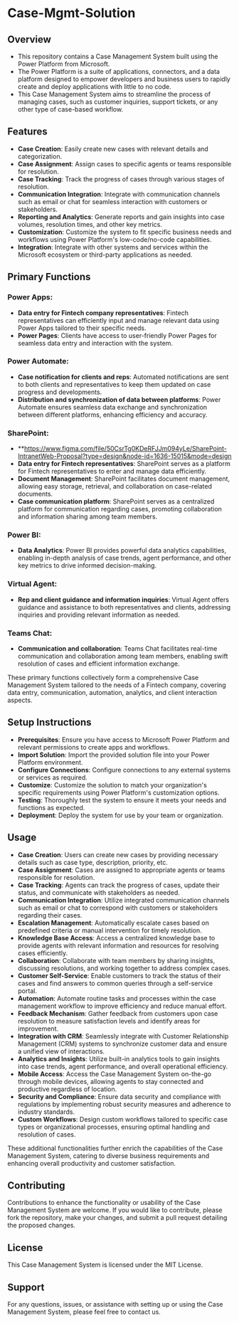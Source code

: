 # Case-Mgmt-Solution

## Overview
- This repository contains a Case Management System built using the Power Platform from Microsoft. 
- The Power Platform is a suite of applications, connectors, and a data platform designed to empower developers and business users to rapidly create and deploy applications with little to no code. 
- This Case Management System aims to streamline the process of managing cases, such as customer inquiries, support tickets, or any other type of case-based workflow.

## Features
- **Case Creation**: Easily create new cases with relevant details and categorization.
- **Case Assignment**: Assign cases to specific agents or teams responsible for resolution.
- **Case Tracking**: Track the progress of cases through various stages of resolution.
- **Communication Integration**: Integrate with communication channels such as email or chat for seamless interaction with customers or stakeholders.
- **Reporting and Analytics**: Generate reports and gain insights into case volumes, resolution times, and other key metrics.
- **Customization**: Customize the system to fit specific business needs and workflows using Power Platform's low-code/no-code capabilities.
- **Integration**: Integrate with other systems and services within the Microsoft ecosystem or third-party applications as needed.

## Primary Functions

### Power Apps:
- **Data entry for Fintech company representatives**: Fintech representatives can efficiently input and manage relevant data using Power Apps tailored to their specific needs.
- **Power Pages**: Clients have access to user-friendly Power Pages for seamless data entry and interaction with the system.

### Power Automate:
- **Case notification for clients and reps**: Automated notifications are sent to both clients and representatives to keep them updated on case progress and developments.
- **Distribution and synchronization of data between platforms**: Power Automate ensures seamless data exchange and synchronization between different platforms, enhancing efficiency and accuracy.

### SharePoint: 
- **https://www.figma.com/file/50CsrTg0KDeRFJJm094yLe/SharePoint-IntranetWeb-Proposal?type=design&node-id=1636-15015&mode=design
- **Data entry for Fintech representatives**: SharePoint serves as a platform for Fintech representatives to enter and manage data efficiently.
- **Document Management**: SharePoint facilitates document management, allowing easy storage, retrieval, and collaboration on case-related documents.
- **Case communication platform**: SharePoint serves as a centralized platform for communication regarding cases, promoting collaboration and information sharing among team members.

### Power BI:
- **Data Analytics**: Power BI provides powerful data analytics capabilities, enabling in-depth analysis of case trends, agent performance, and other key metrics to drive informed decision-making.

### Virtual Agent:
- **Rep and client guidance and information inquiries**: Virtual Agent offers guidance and assistance to both representatives and clients, addressing inquiries and providing relevant information as needed.

### Teams Chat:
- **Communication and collaboration**: Teams Chat facilitates real-time communication and collaboration among team members, enabling swift resolution of cases and efficient information exchange.

These primary functions collectively form a comprehensive Case Management System tailored to the needs of a Fintech company, covering data entry, communication, automation, analytics, and client interaction aspects.

## Setup Instructions
- **Prerequisites**: Ensure you have access to Microsoft Power Platform and relevant permissions to create apps and workflows.
- **Import Solution**: Import the provided solution file into your Power Platform environment.
- **Configure Connections**: Configure connections to any external systems or services as required.
- **Customize**: Customize the solution to match your organization's specific requirements using Power Platform's customization options.
- **Testing**: Thoroughly test the system to ensure it meets your needs and functions as expected.
- **Deployment**: Deploy the system for use by your team or organization.

## Usage
- **Case Creation**: Users can create new cases by providing necessary details such as case type, description, priority, etc.
- **Case Assignment**: Cases are assigned to appropriate agents or teams responsible for resolution.
- **Case Tracking**: Agents can track the progress of cases, update their status, and communicate with stakeholders as needed.
- **Communication Integration**: Utilize integrated communication channels such as email or chat to correspond with customers or stakeholders regarding their cases.
- **Escalation Management**: Automatically escalate cases based on predefined criteria or manual intervention for timely resolution.
- **Knowledge Base Access**: Access a centralized knowledge base to provide agents with relevant information and resources for resolving cases efficiently.
- **Collaboration**: Collaborate with team members by sharing insights, discussing resolutions, and working together to address complex cases.
- **Customer Self-Service**: Enable customers to track the status of their cases and find answers to common queries through a self-service portal.
- **Automation**: Automate routine tasks and processes within the case management workflow to improve efficiency and reduce manual effort.
- **Feedback Mechanism**: Gather feedback from customers upon case resolution to measure satisfaction levels and identify areas for improvement.
- **Integration with CRM**: Seamlessly integrate with Customer Relationship Management (CRM) systems to synchronize customer data and ensure a unified view of interactions.
- **Analytics and Insights**: Utilize built-in analytics tools to gain insights into case trends, agent performance, and overall operational efficiency.
- **Mobile Access**: Access the Case Management System on-the-go through mobile devices, allowing agents to stay connected and productive regardless of location.
- **Security and Compliance**: Ensure data security and compliance with regulations by implementing robust security measures and adherence to industry standards.
- **Custom Workflows**: Design custom workflows tailored to specific case types or organizational processes, ensuring optimal handling and resolution of cases.

These additional functionalities further enrich the capabilities of the Case Management System, catering to diverse business requirements and enhancing overall productivity and customer satisfaction.

## Contributing
Contributions to enhance the functionality or usability of the Case Management System are welcome. If you would like to contribute, please fork the repository, make your changes, and submit a pull request detailing the proposed changes.

## License
This Case Management System is licensed under the MIT License.

## Support
For any questions, issues, or assistance with setting up or using the Case Management System, please feel free to contact us.
